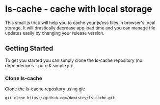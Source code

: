 # ls-cache - cache with local storage

This small js trick will help you to cache your js/css files in browser's local storage. It will drastically decrease app load time and you can manage file updates easily by changing your release version.


## Getting Started

To get you started you can simply clone the ls-cache repository (no dependencies - pure & simple js):

### Clone ls-cache

Clone the ls-cache repository using [git](http://git-scm.com/):

```
git clone https://github.com/domistry/ls-cache.git
```
